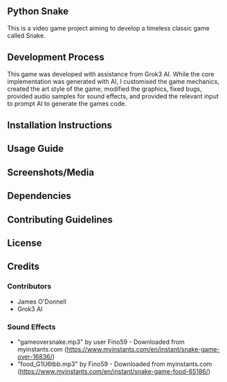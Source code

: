 ## Python Snake
This is a video game project aiming to develop a timeless classic game called Snake.

## Development Process
This game was developed with assistance from Grok3 AI. While the core implementation was generated with AI, I customised the game mechanics, created the art style of the game, modified the graphics, fixed bugs, provided audio samples for sound effects, and provided the relevant input to prompt AI to generate the games code.

## Installation Instructions

## Usage Guide

## Screenshots/Media

## Dependencies 

## Contributing Guidelines

## License

## Credits

### Contributors
- James O'Donnell
- Grok3 AI

### Sound Effects
- "gameoversnake.mp3" by user Fino59 - Downloaded from myinstants.com (https://www.myinstants.com/en/instant/snake-game-over-16836/)
- "food_G1U6tbb.mp3" by Fino59 - Downloaded from myinstants.com (https://www.myinstants.com/en/instant/snake-game-food-65186/)
